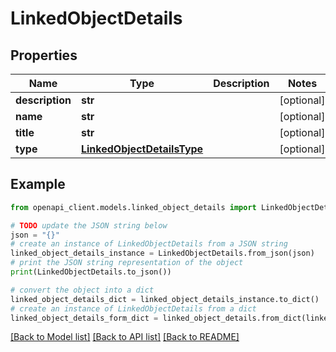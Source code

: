 # LinkedObjectDetails


## Properties

Name | Type | Description | Notes
------------ | ------------- | ------------- | -------------
**description** | **str** |  | [optional] 
**name** | **str** |  | [optional] 
**title** | **str** |  | [optional] 
**type** | [**LinkedObjectDetailsType**](LinkedObjectDetailsType.md) |  | [optional] 

## Example

```python
from openapi_client.models.linked_object_details import LinkedObjectDetails

# TODO update the JSON string below
json = "{}"
# create an instance of LinkedObjectDetails from a JSON string
linked_object_details_instance = LinkedObjectDetails.from_json(json)
# print the JSON string representation of the object
print(LinkedObjectDetails.to_json())

# convert the object into a dict
linked_object_details_dict = linked_object_details_instance.to_dict()
# create an instance of LinkedObjectDetails from a dict
linked_object_details_form_dict = linked_object_details.from_dict(linked_object_details_dict)
```
[[Back to Model list]](../README.md#documentation-for-models) [[Back to API list]](../README.md#documentation-for-api-endpoints) [[Back to README]](../README.md)


